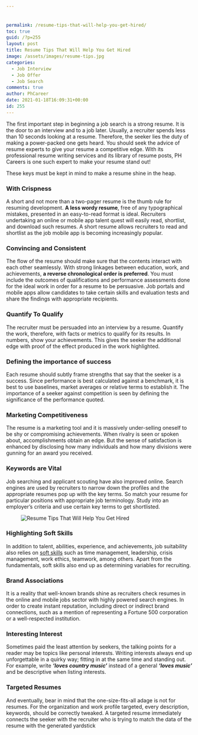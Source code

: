 ```yaml
---


permalink: /resume-tips-that-will-help-you-get-hired/
toc: true
guid: /?p=255
layout: post
title: Resume Tips That Will Help You Get Hired
image: /assets/images/resume-tips.jpg
categories:
  - Job Interview
  - Job Offer
  - Job Search
comments: true
author: PhCareer
date: 2021-01-18T16:09:31+00:00
id: 255
---
```




The first important step in beginning a job search is a strong resume. It is the door to an interview and to a job later. Usually, a recruiter spends less than 10 seconds looking at a resume. Therefore, the seeker lies the duty of making a power-packed one gets heard. You should seek the advice of resume experts to give your resume a competitive edge. With its professional resume writing services and its library of resume posts, PH Careers is one such expert to make your resume stand out!

These keys must be kept in mind to make a resume shine in the heap.

### With Crispness

A short and not more than a two-pager resume is the thumb rule for resuming development. **A less wordy resume**, free of any typographical mistakes, presented in an easy-to-read format is ideal. Recruiters undertaking an online or mobile app talent quest will easily read, shortlist, and download such resumes. A short resume allows recruiters to read and shortlist as the job mobile app is becoming increasingly popular.

### Convincing and Consistent

The flow of the resume should make sure that the contents interact with each other seamlessly. With strong linkages between education, work, and achievements, **a reverse chronological order is preferred**. You must include the outcomes of qualifications and performance assessments done for the ideal work in order for a resume to be persuasive. Job portals and mobile apps allow candidates to take certain skills and evaluation tests and share the findings with appropriate recipients.

### Quantify To Qualify

The recruiter must be persuaded into an interview by a resume. Quantify the work, therefore, with facts or metrics to qualify for its results. In numbers, show your achievements. This gives the seeker the additional edge with proof of the effect produced in the work highlighted.

### Defining the importance of success

Each resume should subtly frame strengths that say that the seeker is a success. Since performance is best calculated against a benchmark, it is best to use baselines, market averages or relative terms to establish it. The importance of a seeker against competition is seen by defining the significance of the performance quoted.

### Marketing Competitiveness

The resume is a marketing tool and it is massively under-selling oneself to be shy or compromising achievements. When rivalry is seen or spoken about, accomplishments obtain an edge. But the sense of satisfaction is enhanced by disclosing how many individuals and how many divisions were gunning for an award you received.

### Keywords are Vital

Job searching and applicant scouting have also improved online. Search engines are used by recruiters to narrow down the profiles and the appropriate resumes pop up with the key terms. So match your resume for particular positions with appropriate job terminology. Study into an employer&#8217;s criteria and use certain key terms to get shortlisted.


<figure class="wp-block-image size-large is-resized">

<img loading="lazy" src="/wp-content/uploads/2021/01/resume-1024x575.jpg" alt="Resume Tips That Will Help You Get Hired" class="wp-image-256" width="690" height="387" srcset="/wp-content/uploads/2021/01/resume-1024x575.jpg 1024w, /wp-content/uploads/2021/01/resume-300x169.jpg 300w, /wp-content/uploads/2021/01/resume-768x431.jpg 768w, /wp-content/uploads/2021/01/resume.jpg 1100w" sizes="(max-width: 690px) 100vw, 690px" /> </figure> 

### Highlighting Soft Skills

In addition to talent, abilities, experience, and achievements, job suitability also relies on [soft skills](/tips-on-how-to-improve-your-soft-skills-at-work/) such as time management, leadership, crisis management, work ethics, teamwork, among others. Apart from the fundamentals, soft skills also end up as determining variables for recruiting.

### Brand Associations

It is a reality that well-known brands shine as recruiters check resumes in the online and mobile jobs sector with highly powered search engines. In order to create instant reputation, including direct or indirect brand connections, such as a mention of representing a Fortune 500 corporation or a well-respected institution.

### Interesting Interest

Sometimes paid the least attention by seekers, the talking points for a reader may be topics like personal interests. Writing interests always end up unforgettable in a quirky way; fitting in at the same time and standing out. For example, write **_&#8216;loves country music&#8217;_** instead of a general **_&#8216;loves music&#8217;_** and be descriptive when listing interests.

### Targeted Resumes

And eventually, bear in mind that the one-size-fits-all adage is not for resumes. For the organization and work profile targeted, every description, keywords, should be correctly tweaked. A targeted resume immediately connects the seeker with the recruiter who is trying to match the data of the resume with the generated yardstick
